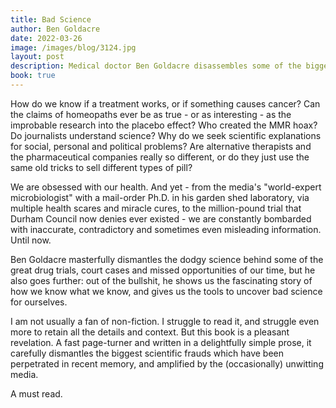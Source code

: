 ```yaml
---
title: Bad Science
author: Ben Goldacre
date: 2022-03-26
image: /images/blog/3124.jpg
layout: post
description: Medical doctor Ben Goldacre disassembles some of the biggest bullshitters supposedly sharing medical, health and/or nutrition theories or even cures at best just placebos, or at worse harmful, who in many cases have their voices amplified by the media.
book: true
---
```


How do we know if a treatment works, or if something causes cancer? Can the claims of homeopaths ever be as true - or as interesting - as the improbable research into the placebo effect? Who created the MMR hoax? Do journalists understand science? Why do we seek scientific explanations for social, personal and political problems? Are alternative therapists and the pharmaceutical companies really so different, or do they just use the same old tricks to sell different types of pill?

We are obsessed with our health. And yet - from the media's "world-expert microbiologist" with a mail-order Ph.D. in his garden shed laboratory, via multiple health scares and miracle cures, to the million-pound trial that Durham Council now denies ever existed - we are constantly bombarded with inaccurate, contradictory and sometimes even misleading information. Until now.

Ben Goldacre masterfully dismantles the dodgy science behind some of the great drug trials, court cases and missed opportunities of our time, but he also goes further: out of the bullshit, he shows us the fascinating story of how we know what we know, and gives us the tools to uncover bad science for ourselves.

I am not usually a fan of non-fiction. I struggle to read it, and struggle even more to retain all the details and context. But this book is a pleasant revelation. A fast page-turner and written in a delightfully simple prose, it carefully dismantles the biggest scientific frauds which have been perpetrated in recent memory, and amplified by the (occasionally) unwitting media.

A must read.
